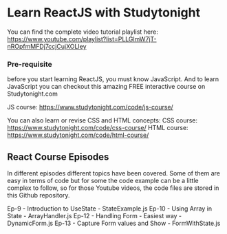 # Learn ReactJS with Studytonight

You can find the complete video tutorial playlist here: https://www.youtube.com/playlist?list=PLLGlmW7jT-nROpfmMFDj7ccjCujXOLIey

### Pre-requisite

before you start learning ReactJS, you must know JavaScript. And to learn JavaScript you can checkout this amazing FREE interactive course on Studytonight.com

JS course: https://www.studytonight.com/code/js-course/

You can also learn or revise CSS and HTML concepts:
CSS course: https://www.studytonight.com/code/css-course/
HTML course: https://www.studytonight.com/code/html-course/
## React Course Episodes

In different episodes different topics have been covered. Some of them are easy in terms of code but for some the code example can be a little complex to follow, so for those Youtube videos, the code files are stored in this Github repository.

Ep-9 - Introduction to UseState - StateExample.js
Ep-10 - Using Array in State - ArrayHandler.js
Ep-12 - Handling Form - Easiest way - DynamicForm.js
Ep-13 - Capture Form values and Show - FormWithState.js



